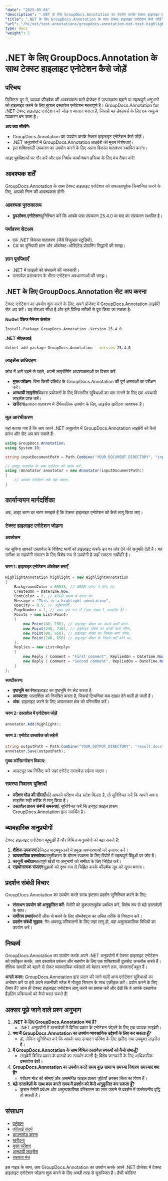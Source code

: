 ```yaml
---
"date": "2025-05-06"
"description": ".NET के लिए GroupDocs.Annotation का उपयोग करके टेक्स्ट हाइलाइट एनोटेशन जोड़ने का तरीका जानें। इस व्यापक गाइड के साथ दस्तावेज़ सहयोग को सरल बनाएँ और उत्पादकता बढ़ाएँ।"
"title": ".NET के लिए GroupDocs.Annotation के साथ टेक्स्ट हाइलाइट एनोटेशन कैसे जोड़ें"
"url": "/hi/net/text-annotations/groupdocs-annotation-net-text-highlight/"
type: docs
"weight": 1
---
```


# .NET के लिए GroupDocs.Annotation के साथ टेक्स्ट हाइलाइट एनोटेशन कैसे जोड़ें

## परिचय
डिजिटल युग में, व्यापक फीडबैक की आवश्यकता वाले प्रोजेक्ट में उत्पादकता बढ़ाने या महत्वपूर्ण अनुभागों को हाइलाइट करने के लिए कुशल दस्तावेज़ एनोटेशन महत्वपूर्ण है। GroupDocs.Annotation for .NET टेक्स्ट हाइलाइट एनोटेशन को जोड़ना आसान बनाता है, जिससे यह डेवलपर्स के लिए एक अमूल्य उपकरण बन जाता है।

**आप क्या सीखेंगे:**
- GroupDocs.Annotation का उपयोग करके टेक्स्ट हाइलाइट एनोटेशन कैसे जोड़ें।
- .NET अनुप्रयोगों में GroupDocs.Annotation लाइब्रेरी की मुख्य विशेषताएं।
- इस शक्तिशाली उपकरण का उपयोग करने के लिए अपना विकास वातावरण स्थापित करना।

आइए पूर्वापेक्षाओं पर गौर करें और एक निर्बाध कार्यान्वयन प्रक्रिया के लिए मंच तैयार करें!

## आवश्यक शर्तें
GroupDocs.Annotation के साथ टेक्स्ट हाइलाइट एनोटेशन को सफलतापूर्वक क्रियान्वित करने के लिए, आपको निम्न की आवश्यकता होगी:

### आवश्यक पुस्तकालय
- **ग्रुपडॉक्स.एनोटेशन**सुनिश्चित करें कि आपके पास संस्करण 25.4.0 या बाद का संस्करण स्थापित है।

### पर्यावरण सेटअप
- एक .NET विकास वातावरण (जैसे विज़ुअल स्टूडियो).
- C# का बुनियादी ज्ञान और ऑब्जेक्ट-ओरिएंटेड प्रोग्रामिंग सिद्धांतों की समझ।

### ज्ञान पूर्वापेक्षाएँ
- .NET में फ़ाइलों को संभालने की जानकारी।
- दस्तावेज़ प्रसंस्करण के भीतर एनोटेशन अवधारणाओं की समझ।

## .NET के लिए GroupDocs.Annotation सेट अप करना
टेक्स्ट एनोटेशन का उपयोग शुरू करने के लिए, अपने प्रोजेक्ट में GroupDocs.Annotation लाइब्रेरी सेट अप करें। यह सेटअप सीधा है और इसे विभिन्न तरीकों से पूरा किया जा सकता है:

**NuGet पैकेज मैनेजर कंसोल**
```shell
Install-Package GroupDocs.Annotation -Version 25.4.0
```

**.NET सीएलआई**
```bash
dotnet add package GroupDocs.Annotation --version 25.4.0
```

### लाइसेंस अधिग्रहण
कोड में आगे बढ़ने से पहले, अपनी लाइसेंसिंग आवश्यकताओं पर विचार करें:
- **मुफ्त परीक्षण**: बिना किसी प्रतिबंध के GroupDocs.Annotation की पूर्ण क्षमताओं का परीक्षण करें।
- **अस्थायी लाइसेंस**विकास प्रयोजनों के लिए विस्तारित सुविधाओं का पता लगाने के लिए एक अस्थायी लाइसेंस प्राप्त करें।
- **खरीदना**उत्पादन वातावरण में दीर्घकालिक उपयोग के लिए, लाइसेंस खरीदना आवश्यक है।

### मूल आरंभीकरण
यहां बताया गया है कि आप अपने .NET अनुप्रयोग में GroupDocs.Annotation लाइब्रेरी को कैसे प्रारंभ और सेट अप कर सकते हैं:
```csharp
using GroupDocs.Annotation;
using System.IO;

string inputDocumentPath = Path.Combine("YOUR_DOCUMENT_DIRECTORY", "input.docx");

// इनपुट दस्तावेज़ के साथ एनोटेटर को आरंभ करें.
using (Annotator annotator = new Annotator(inputDocumentPath))
{
    // आपका एनोटेशन तर्क यहां जाएगा.
}
```

## कार्यान्वयन मार्गदर्शिका
अब, आइए चरण दर चरण समझते हैं कि टेक्स्ट हाइलाइट एनोटेशन को कैसे लागू किया जाए।

### टेक्स्ट हाइलाइट एनोटेशन जोड़ना
#### अवलोकन
यह सुविधा आपको दस्तावेज़ के विशिष्ट भागों को हाइलाइट करके उन पर ज़ोर देने की अनुमति देती है। यह समीक्षा या सहयोगी संपादन के लिए विशेष रूप से उपयोगी है जहाँ स्पष्टता सर्वोपरि है।

#### चरण 1: हाइलाइट एनोटेशन ऑब्जेक्ट बनाएँ
```csharp
HighlightAnnotation highlight = new HighlightAnnotation
{
    BackgroundColor = 65535, // ARGB प्रारूप में पीला रंग.
    CreatedOn = DateTime.Now,
    FontColor = 0, // ARGB प्रारूप में काला रंग.
    Message = "This is a highlight annotation",
    Opacity = 0.5, // अर्द्धपारदर्शी.
    PageNumber = 1, // प्रथम पृष्ठ मान लें (पृष्ठ संख्या 1-आधारित है)।
    Points = new List<Point>
    {
        new Point(80, 730), // हाइलाइट बॉक्स का ऊपरी बायाँ कोना.
        new Point(240, 730), // हाइलाइट बॉक्स का ऊपरी दायाँ कोना.
        new Point(80, 650), // हाइलाइट बॉक्स का निचला-बायां कोना.
        new Point(240, 650) // हाइलाइट बॉक्स के निचले-दाएँ कोने पर.
    },
    Replies = new List<Reply>
    {
        new Reply { Comment = "First comment", RepliedOn = DateTime.Now },
        new Reply { Comment = "Second comment", RepliedOn = DateTime.Now }
    }
};
```
**स्पष्टीकरण:**
- **पृष्ठभूमि का रंग**हाइलाइट का पृष्ठभूमि रंग सेट करता है.
- **अस्पष्टता**: पारदर्शिता को नियंत्रित करता है, जिससे टिप्पणियां कम दखल देने वाली हो जाती हैं।
- **अंक**: हाइलाइट करने के लिए आयताकार क्षेत्र को परिभाषित करें।

#### चरण 2: दस्तावेज़ में एनोटेशन जोड़ें
```csharp
annotator.Add(highlight);
```

#### चरण 3: एनोटेट दस्तावेज़ को सहेजें
```csharp
string outputPath = Path.Combine("YOUR_OUTPUT_DIRECTORY", "result.docx");
annotator.Save(outputPath);
```
**मुख्य कॉन्फ़िगरेशन विकल्प:**
- आउटपुट पथ निर्दिष्ट करें जहां एनोटेट दस्तावेज़ सहेजा जाएगा।

### समस्या निवारण युक्तियों
- **परीक्षण मोड की सीमाएँ**यदि आपको परीक्षण मोड संदेश मिलता है, तो सुनिश्चित करें कि आपने अपना लाइसेंस सही तरीके से लागू किया है।
- **दस्तावेज़ प्रारूप संबंधी समस्याएं**: सुनिश्चित करें कि इनपुट फ़ाइल प्रारूप GroupDocs.Annotation द्वारा समर्थित है।

## व्यावहारिक अनुप्रयोगों
टेक्स्ट हाइलाइट एनोटेशन बहुमुखी हैं और विभिन्न अनुप्रयोगों को बढ़ा सकते हैं:
1. **शैक्षिक उपकरण**डिजिटल पाठ्यपुस्तकों में प्रमुख अवधारणाओं को उजागर करें।
2. **व्यावसायिक दस्तावेज़**प्रस्तुतीकरण के दौरान स्पष्टता के लिए रिपोर्ट में महत्वपूर्ण बिंदुओं पर जोर दें।
3. **कानूनी समीक्षा**महत्वपूर्ण खंडों या अनुभागों को समीक्षा के लिए चिह्नित करें।
4. **सहयोगात्मक संपादन**सुझावों को दृश्य रूप से चिह्नित करके फीडबैक लूप को सुगम बनाना।

## प्रदर्शन संबंधी विचार
GroupDocs.Annotation का उपयोग करते समय इष्टतम प्रदर्शन सुनिश्चित करने के लिए:
- **संसाधन उपयोग को अनुकूलित करें**: मेमोरी को कुशलतापूर्वक प्रबंधित करें, विशेष रूप से बड़े दस्तावेज़ों के साथ।
- **सर्वोत्तम प्रथाएं**मेमोरी लीक से बचने के लिए ऑब्जेक्ट्स का उचित तरीके से निपटान करें।
- **प्रदर्शन संबंधी सुझाव**: गैर-अवरुद्ध परिचालनों के लिए जहां लागू हो, वहां अतुल्यकालिक विधियों का उपयोग करें।

## निष्कर्ष
GroupDocs.Annotation का उपयोग करके अपने .NET अनुप्रयोगों में टेक्स्ट हाइलाइट एनोटेशन को एकीकृत करके, आप दस्तावेज़ प्रबंधन और सहयोग के लिए एक शक्तिशाली टूलसेट अनलॉक करते हैं। शैक्षिक सामग्री को बढ़ाने से लेकर व्यावसायिक वर्कफ़्लो को बेहतर बनाने तक, संभावनाएँ बहुत हैं।

**अगले कदम:**
GroupDocs.Annotation द्वारा प्रदान की जाने वाली अन्य एनोटेशन सुविधाओं का अन्वेषण करें या इसे अपने तकनीकी स्टैक में मौजूदा सिस्टम के साथ एकीकृत करें। प्रयोग करने के लिए तैयार हैं? आज ही टेक्स्ट हाइलाइट एनोटेशन लागू करने का प्रयास करें और देखें कि वे आपके दस्तावेज़ हैंडलिंग प्रक्रियाओं को कैसे बदल सकते हैं!

## अक्सर पूछे जाने वाले प्रश्न अनुभाग
1. **.NET के लिए GroupDocs.Annotation क्या है?**
   - .NET अनुप्रयोगों में दस्तावेज़ों में विभिन्न प्रकार के एनोटेशन जोड़ने के लिए एक व्यापक लाइब्रेरी।
2. **क्या मैं GroupDocs.Annotation का उपयोग व्यावसायिक उद्देश्यों के लिए कर सकता हूँ?**
   - हां, लेकिन सुनिश्चित करें कि आपके पास उत्पादन परिवेश के लिए खरीदा गया उपयुक्त लाइसेंस है।
3. **मैं GroupDocs.Annotation के साथ विभिन्न दस्तावेज़ स्वरूपों को कैसे संभालूँ?**
   - लाइब्रेरी विभिन्न प्रकार के प्रारूपों का समर्थन करती है; विशेष जानकारी के लिए आधिकारिक दस्तावेज देखें।
4. **GroupDocs.Annotation का उपयोग करते समय कुछ सामान्य समस्या निवारण समस्याएं क्या हैं?**
   - परीक्षण मोड की सीमाएं और असमर्थित फ़ाइल प्रारूप त्रुटियाँ अक्सर चिंता का विषय हैं।
5. **बड़े दस्तावेज़ों के साथ काम करते समय मैं प्रदर्शन को कैसे अनुकूलित कर सकता हूँ?**
   - कुशल मेमोरी प्रबंधन और अतुल्यकालिक परिचालन का लाभ उठाने से प्रदर्शन में उल्लेखनीय वृद्धि हो सकती है।

## संसाधन
- [प्रलेखन](https://docs.groupdocs.com/annotation/net/)
- [एपीआई संदर्भ](https://reference.groupdocs.com/annotation/net/)
- [डाउनलोड करना](https://releases.groupdocs.com/annotation/net/)
- [खरीदना](https://purchase.groupdocs.com/buy)
- [मुफ्त परीक्षण](https://releases.groupdocs.com/annotation/net/)
- [अस्थायी लाइसेंस](https://purchase.groupdocs.com/temporary-license/)
- [सहयता मंच](https://forum.groupdocs.com/c/annotation/) 

इस गाइड के साथ, आप GroupDocs.Annotation का उपयोग करके अपने .NET प्रोजेक्ट में टेक्स्ट हाइलाइट एनोटेशन जोड़ना शुरू करने के लिए अच्छी तरह से सुसज्जित हैं। हैप्पी कोडिंग!